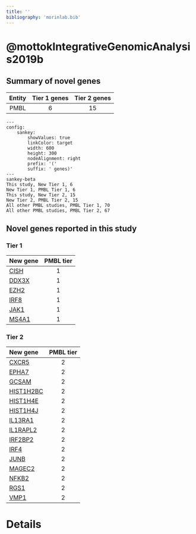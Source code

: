 ```yaml
---
title: ''
bibliography: 'morinlab.bib'
---
```


# @mottokIntegrativeGenomicAnalysis2019b
## Summary of novel genes

|Entity| Tier 1 genes| Tier 2 genes|
|:-:|:-:|:-:|
|PMBL|6|15|
```mermaid
---
config:
    sankey:
        showValues: true
        linkColor: target
        width: 600
        height: 300
        nodeAlignment: right
        prefix: '('
        suffix: ' genes)'
---
sankey-beta
This study, New Tier 1, 6
New Tier 1, PMBL Tier 1, 6
This study, New Tier 2, 15
New Tier 2, PMBL Tier 2, 15
All other PMBL studies, PMBL Tier 1, 70
All other PMBL studies, PMBL Tier 2, 67
```

## Novel genes reported in this study

### Tier 1
|New gene|PMBL tier|
|:-|:-:|
|[CISH](../CISH)|1 |
|[DDX3X](../DDX3X)|1 |
|[EZH2](../EZH2)|1 |
|[IRF8](../IRF8)|1 |
|[JAK1](../JAK1)|1 |
|[MS4A1](../MS4A1)|1 |

### Tier 2
|New gene|PMBL tier|
|:-|:-:|
|[CXCR5](../CXCR5)|2 |
|[EPHA7](../EPHA7)|2 |
|[GCSAM](../GCSAM)|2 |
|[HIST1H2BC](../HIST1H2BC)|2 |
|[HIST1H4E](../HIST1H4E)|2 |
|[HIST1H4J](../HIST1H4J)|2 |
|[IL13RA1](../IL13RA1)|2 |
|[IL1RAPL2](../IL1RAPL2)|2 |
|[IRF2BP2](../IRF2BP2)|2 |
|[IRF4](../IRF4)|2 |
|[JUNB](../JUNB)|2 |
|[MAGEC2](../MAGEC2)|2 |
|[NFKB2](../NFKB2)|2 |
|[RGS1](../RGS1)|2 |
|[VMP1](../VMP1)|2 |


# Details

